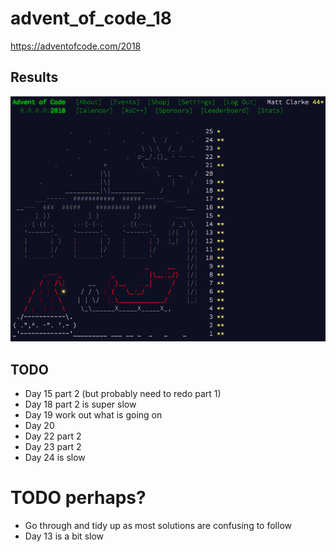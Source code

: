# advent_of_code_18
https://adventofcode.com/2018

## Results

![alt text](results.png)

## TODO
- Day 15 part 2 (but probably need to redo part 1)
- Day 18 part 2 is super slow
- Day 19 work out what is going on
- Day 20
- Day 22 part 2
- Day 23 part 2
- Day 24 is slow

# TODO perhaps?
- Go through and tidy up as most solutions are confusing to follow
- Day 13 is a bit slow

